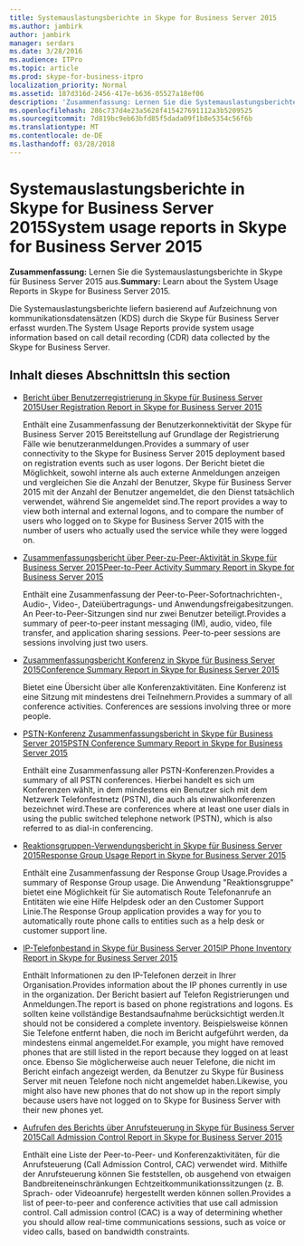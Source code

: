 ```yaml
---
title: Systemauslastungsberichte in Skype for Business Server 2015
ms.author: jambirk
author: jambirk
manager: serdars
ms.date: 3/28/2016
ms.audience: ITPro
ms.topic: article
ms.prod: skype-for-business-itpro
localization_priority: Normal
ms.assetid: 187d316d-2456-417e-b636-05527a18ef06
description: 'Zusammenfassung: Lernen Sie die Systemauslastungsberichte in Skype für Business Server 2015.'
ms.openlocfilehash: 286c737d4e23a5628f415427691112a3b5209525
ms.sourcegitcommit: 7d819bc9eb63bfd85f5dada09f1b8e5354c56f6b
ms.translationtype: MT
ms.contentlocale: de-DE
ms.lasthandoff: 03/28/2018
---
```

# <a name="system-usage-reports-in-skype-for-business-server-2015"></a><span data-ttu-id="9a6d1-103">Systemauslastungsberichte in Skype for Business Server 2015</span><span class="sxs-lookup"><span data-stu-id="9a6d1-103">System usage reports in Skype for Business Server 2015</span></span>
 
<span data-ttu-id="9a6d1-104">**Zusammenfassung:** Lernen Sie die Systemauslastungsberichte in Skype für Business Server 2015 aus.</span><span class="sxs-lookup"><span data-stu-id="9a6d1-104">**Summary:** Learn about the System Usage Reports in Skype for Business Server 2015.</span></span>
  
<span data-ttu-id="9a6d1-105">Die Systemauslastungsberichte liefern basierend auf Aufzeichnung von kommunikationsdatensätzen (KDS) durch die Skype für Business Server erfasst wurden.</span><span class="sxs-lookup"><span data-stu-id="9a6d1-105">The System Usage Reports provide system usage information based on call detail recording (CDR) data collected by the Skype for Business Server.</span></span>
  
## <a name="in-this-section"></a><span data-ttu-id="9a6d1-106">Inhalt dieses Abschnitts</span><span class="sxs-lookup"><span data-stu-id="9a6d1-106">In this section</span></span>

- [<span data-ttu-id="9a6d1-107">Bericht über Benutzerregistrierung in Skype für Business Server 2015</span><span class="sxs-lookup"><span data-stu-id="9a6d1-107">User Registration Report in Skype for Business Server 2015</span></span>](user-registration-report.md)
    
    <span data-ttu-id="9a6d1-108">Enthält eine Zusammenfassung der Benutzerkonnektivität der Skype für Business Server 2015 Bereitstellung auf Grundlage der Registrierung Fälle wie benutzeranmeldungen.</span><span class="sxs-lookup"><span data-stu-id="9a6d1-108">Provides a summary of user connectivity to the Skype for Business Server 2015 deployment based on registration events such as user logons.</span></span> <span data-ttu-id="9a6d1-109">Der Bericht bietet die Möglichkeit, sowohl interne als auch externe Anmeldungen anzeigen und vergleichen Sie die Anzahl der Benutzer, Skype für Business Server 2015 mit der Anzahl der Benutzer angemeldet, die den Dienst tatsächlich verwendet, während Sie angemeldet sind.</span><span class="sxs-lookup"><span data-stu-id="9a6d1-109">The report provides a way to view both internal and external logons, and to compare the number of users who logged on to Skype for Business Server 2015 with the number of users who actually used the service while they were logged on.</span></span>
    
- [<span data-ttu-id="9a6d1-110">Zusammenfassungsbericht über Peer-zu-Peer-Aktivität in Skype für Business Server 2015</span><span class="sxs-lookup"><span data-stu-id="9a6d1-110">Peer-to-Peer Activity Summary Report in Skype for Business Server 2015</span></span>](peer-to-peer-activity-summary-report.md)
    
    <span data-ttu-id="9a6d1-p102">Enthält eine Zusammenfassung der Peer-to-Peer-Sofortnachrichten-, Audio-, Video-, Dateiübertragungs- und Anwendungsfreigabesitzungen. An Peer-to-Peer-Sitzungen sind nur zwei Benutzer beteiligt.</span><span class="sxs-lookup"><span data-stu-id="9a6d1-p102">Provides a summary of peer-to-peer instant messaging (IM), audio, video, file transfer, and application sharing sessions. Peer-to-peer sessions are sessions involving just two users.</span></span>
    
- [<span data-ttu-id="9a6d1-113">Zusammenfassungsbericht Konferenz in Skype für Business Server 2015</span><span class="sxs-lookup"><span data-stu-id="9a6d1-113">Conference Summary Report in Skype for Business Server 2015</span></span>](conference-summary-report.md)
    
    <span data-ttu-id="9a6d1-p103">Bietet eine Übersicht über alle Konferenzaktivitäten. Eine Konferenz ist eine Sitzung mit mindestens drei Teilnehmern.</span><span class="sxs-lookup"><span data-stu-id="9a6d1-p103">Provides a summary of all conference activities. Conferences are sessions involving three or more people.</span></span>
    
- [<span data-ttu-id="9a6d1-116">PSTN-Konferenz Zusammenfassungsbericht in Skype für Business Server 2015</span><span class="sxs-lookup"><span data-stu-id="9a6d1-116">PSTN Conference Summary Report in Skype for Business Server 2015</span></span>](pstn-conference-summary-report.md)
    
    <span data-ttu-id="9a6d1-117">Enthält eine Zusammenfassung aller PSTN-Konferenzen.</span><span class="sxs-lookup"><span data-stu-id="9a6d1-117">Provides a summary of all PSTN conferences.</span></span> <span data-ttu-id="9a6d1-118">Hierbei handelt es sich um Konferenzen wählt, in dem mindestens ein Benutzer sich mit dem Netzwerk Telefonfestnetz (PSTN), die auch als einwahlkonferenzen bezeichnet wird.</span><span class="sxs-lookup"><span data-stu-id="9a6d1-118">These are conferences where at least one user dials in using the public switched telephone network (PSTN), which is also referred to as dial-in conferencing.</span></span>
    
- [<span data-ttu-id="9a6d1-119">Reaktionsgruppen-Verwendungsbericht in Skype für Business Server 2015</span><span class="sxs-lookup"><span data-stu-id="9a6d1-119">Response Group Usage Report in Skype for Business Server 2015</span></span>](response-group-usage-report.md)
    
    <span data-ttu-id="9a6d1-120">Enthält eine Zusammenfassung der Response Group Usage.</span><span class="sxs-lookup"><span data-stu-id="9a6d1-120">Provides a summary of Response Group usage.</span></span> <span data-ttu-id="9a6d1-121">Die Anwendung "Reaktionsgruppe" bietet eine Möglichkeit für Sie automatisch Route Telefonanrufe an Entitäten wie eine Hilfe Helpdesk oder an den Customer Support Linie.</span><span class="sxs-lookup"><span data-stu-id="9a6d1-121">The Response Group application provides a way for you to automatically route phone calls to entities such as a help desk or customer support line.</span></span>
    
- [<span data-ttu-id="9a6d1-122">IP-Telefonbestand in Skype für Business Server 2015</span><span class="sxs-lookup"><span data-stu-id="9a6d1-122">IP Phone Inventory Report in Skype for Business Server 2015</span></span>](ip-phone-inventory-report.md)
    
    <span data-ttu-id="9a6d1-123">Enthält Informationen zu den IP-Telefonen derzeit in Ihrer Organisation.</span><span class="sxs-lookup"><span data-stu-id="9a6d1-123">Provides information about the IP phones currently in use in the organization.</span></span> <span data-ttu-id="9a6d1-124">Der Bericht basiert auf Telefon Registrierungen und Anmeldungen.</span><span class="sxs-lookup"><span data-stu-id="9a6d1-124">The report is based on phone registrations and logons.</span></span> <span data-ttu-id="9a6d1-125">Es sollten keine vollständige Bestandsaufnahme berücksichtigt werden.</span><span class="sxs-lookup"><span data-stu-id="9a6d1-125">It should not be considered a complete inventory.</span></span> <span data-ttu-id="9a6d1-126">Beispielsweise können Sie Telefone entfernt haben, die noch im Bericht aufgeführt werden, da mindestens einmal angemeldet.</span><span class="sxs-lookup"><span data-stu-id="9a6d1-126">For example, you might have removed phones that are still listed in the report because they logged on at least once.</span></span> <span data-ttu-id="9a6d1-127">Ebenso Sie möglicherweise auch neuer Telefone, die nicht im Bericht einfach angezeigt werden, da Benutzer zu Skype für Business Server mit neuen Telefone noch nicht angemeldet haben.</span><span class="sxs-lookup"><span data-stu-id="9a6d1-127">Likewise, you might also have new phones that do not show up in the report simply because users have not logged on to Skype for Business Server with their new phones yet.</span></span>
    
- [<span data-ttu-id="9a6d1-128">Aufrufen des Berichts über Anrufsteuerung in Skype für Business Server 2015</span><span class="sxs-lookup"><span data-stu-id="9a6d1-128">Call Admission Control Report in Skype for Business Server 2015</span></span>](call-admission-control-report.md)
    
    <span data-ttu-id="9a6d1-p107">Enthält eine Liste der Peer-to-Peer- und Konferenzaktivitäten, für die Anrufsteuerung (Call Admission Control, CAC) verwendet wird. Mithilfe der Anrufsteuerung können Sie feststellen, ob ausgehend von etwaigen Bandbreiteneinschränkungen Echtzeitkommunikationssitzungen (z. B. Sprach- oder Videoanrufe) hergestellt werden können sollen.</span><span class="sxs-lookup"><span data-stu-id="9a6d1-p107">Provides a list of peer-to-peer and conference activities that use call admission control. Call admission control (CAC) is a way of determining whether you should allow real-time communications sessions, such as voice or video calls, based on bandwidth constraints.</span></span>
    

